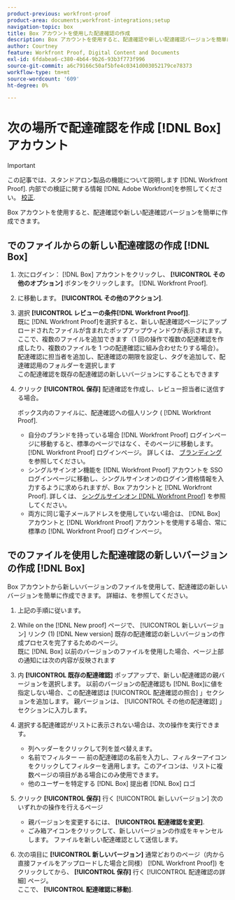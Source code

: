 ```yaml
---
product-previous: workfront-proof
product-area: documents;workfront-integrations;setup
navigation-topic: box
title: Box アカウントを使用した配達確認の作成
description: Box アカウントを使用すると、配達確認や新しい配達確認バージョンを簡単に作成できます。
author: Courtney
feature: Workfront Proof, Digital Content and Documents
exl-id: 6fdabea6-c380-4b64-9b26-93b3f773f996
source-git-commit: a6c79166c50af5bfe4c0341d003052179ce78373
workflow-type: tm+mt
source-wordcount: '609'
ht-degree: 0%

---
```


# 次の場所で配達確認を作成 [!DNL Box] アカウント

>[!IMPORTANT]
>
>この記事では、スタンドアロン製品の機能について説明します [!DNL Workfront Proof]. 内部での検証に関する情報 [!DNL Adobe Workfront]を参照してください。 [校正](../../../review-and-approve-work/proofing/proofing.md).

Box アカウントを使用すると、配達確認や新しい配達確認バージョンを簡単に作成できます。

## でのファイルからの新しい配達確認の作成 [!DNL Box]

1. 次にログイン： [!DNL Box] アカウントをクリックし、 **[!UICONTROL その他のオプション]** ボタンをクリックします。 [!DNL Workfront Proof].
1. に移動します。 **[!UICONTROL その他のアクション]**.
1. 選択 **[!UICONTROL レビューの条件[!DNL Workfront Proof]]**.\
   既に [!DNL Workfront Proof]を選択すると、新しい配達確認ページにアップロードされたファイルが含まれたポップアップウィンドウが表示されます。\
   ここで、複数のファイルを追加できます（1 回の操作で複数の配達確認を作成したり、複数のファイルを 1 つの配達確認に組み合わせたりする場合）。配達確認に担当者を追加し、配達確認の期限を設定し、タグを追加して、配達確認用のフォルダーを選択します\
   この配達確認を既存の配達確認の新しいバージョンにすることもできます

1. クリック **[!UICONTROL 保存]** 配達確認を作成し、レビュー担当者に送信する場合。

   ボックス内のファイルに、配達確認への個人リンク ( [!DNL Workfront Proof].

   * 自分のブランドを持っている場合 [!DNL Workfront Proof] ログインページに移動すると、標準のページではなく、そのページに移動します。 [!DNL Workfront Proof] ログインページ。 詳しくは、 [ブランディング](https://support.workfront.com/hc/en-us/sections/115000921208-Branding) を参照してください。
   * シングルサインオン機能を [!DNL Workfront Proof] アカウントを SSO ログインページに移動し、シングルサインオンのログイン資格情報を入力するように求められますが、Box アカウントと [!DNL Workfront Proof]. 詳しくは、 [シングルサインオン [!DNL Workfront Proof]](../../../workfront-proof/wp-acct-admin/managing-security/single-sign-on-overview.md) を参照してください。
   * 両方に同じ電子メールアドレスを使用していない場合は、 [!DNL Box] アカウントと [!DNL Workfront Proof] アカウントを使用する場合、常に標準の [!DNL Workfront Proof] ログインページ。

## でのファイルを使用した配達確認の新しいバージョンの作成 [!DNL Box]

Box アカウントから新しいバージョンのファイルを使用して、配達確認の新しいバージョンを簡単に作成できます。 詳細は、を参照してください。

1. 上記の手順に従います。
1. While on the [!DNL New proof] ページで、 [!UICONTROL 新しいバージョン] リンク (1) [!DNL New version] 既存の配達確認の新しいバージョンの作成プロセスを完了するためのページ。\
   既に [!DNL Box] 以前のバージョンのファイルを使用した場合、ページ上部の通知には次の内容が反映されます
1. 内 **[!UICONTROL 既存の配達確認]** ポップアップで、新しい配達確認の親バージョンを選択します。 以前のバージョンの配達確認も [!DNL Box]に値を指定しない場合、この配達確認は [!UICONTROL 配達確認の照合] 」セクションを追加します。 親バージョンは、 [!UICONTROL その他の配達確認] 」セクションに入力します。
1. 選択する配達確認がリストに表示されない場合は、次の操作を実行できます。

   * 列ヘッダーをクリックして列を並べ替えます。
   * 名前でフィルター — 前の配達確認の名前を入力し、フィルターアイコンをクリックしてフィルターを適用します。このアイコンは、リストに複数ページの項目がある場合にのみ使用できます。
   * 他のユーザーを特定する [!DNL Box] 提出者 [!DNL Box] ロゴ

1. クリック **[!UICONTROL 保存]** 行く [!UICONTROL 新しいバージョン] 次のいずれかの操作を行えるページ

   * 親バージョンを変更するには、 **[!UICONTROL 配達確認を変更]**.
   * ごみ箱アイコンをクリックして、新しいバージョンの作成をキャンセルします。 ファイルを新しい配達確認として送信します。

1. 次の項目に **[!UICONTROL 新しいバージョン]** 通常どおりのページ（内から直接ファイルをアップロードした場合と同様） [!DNL Workfront Proof]) をクリックしてから、 **[!UICONTROL 保存]** 行く [!UICONTROL 配達確認の詳細] ページ。\
   ここで、 **[!UICONTROL 配達確認に移動]**.
